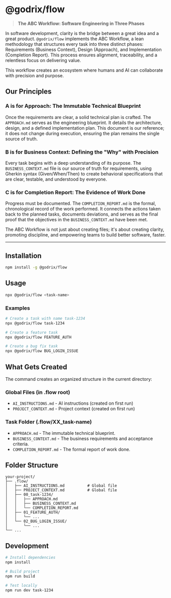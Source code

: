 # @godrix/flow

> **The ABC Workflow: Software Engineering in Three Phases**

In software development, clarity is the bridge between a great idea and a great product. ```@godrix/flow``` implements the ABC Workflow, a lean methodology that structures every task into three distinct phases: Requirements (Business Context), Design (Approach), and Implementation (Completion Report). This process ensures alignment, traceability, and a relentless focus on delivering value.

This workflow creates an ecosystem where humans and AI can collaborate with precision and purpose.

## Our Principles

### A is for Approach: The Immutable Technical Blueprint

Once the requirements are clear, a solid technical plan is crafted. The ```APPROACH.md``` serves as the engineering blueprint. It details the architecture, design, and a defined implementation plan. This document is our reference; it does not change during execution, ensuring the plan remains the single source of truth.

### B is for Business Context: Defining the "Why" with Precision

Every task begins with a deep understanding of its purpose. The ```BUSINESS_CONTEXT.md``` file is our source of truth for requirements, using Gherkin syntax (Given/When/Then) to create behavioral specifications that are clear, testable, and understood by everyone.

### C is for Completion Report: The Evidence of Work Done

Progress must be documented. The ```COMPLETION_REPORT.md``` is the formal, chronological record of the work performed. It connects the actions taken back to the planned tasks, documents deviations, and serves as the final proof that the objectives in the ```BUSINESS_CONTEXT.md``` have been met.

The ABC Workflow is not just about creating files; it's about creating clarity, promoting discipline, and empowering teams to build better software, faster.

---

## Installation

```bash
npm install -g @godrix/flow
```

## Usage

```bash
npx @godrix/flow <task-name>
```

### Examples

```bash
# Create a task with name task-1234
npx @godrix/flow task-1234

# Create a feature task
npx @godrix/flow FEATURE_AUTH

# Create a bug fix task
npx @godrix/flow BUG_LOGIN_ISSUE
```

## What Gets Created

The command creates an organized structure in the current directory:

### Global Files (in .flow root)
- `AI_INSTRUCTIONS.md` - AI instructions (created on first run)
- `PROJECT_CONTEXT.md` - Project context (created on first run)

### Task Folder (.flow/XX_task-name)
- `APPROACH.md` - The immutable technical blueprint.
- `BUSINESS_CONTEXT.md` - The business requirements and acceptance criteria.
- `COMPLETION_REPORT.md` - The formal report of work done.

## Folder Structure

```
your-project/
├── .flow/
│   ├── AI_INSTRUCTIONS.md          # Global file
│   ├── PROJECT_CONTEXT.md          # Global file
│   ├── 00_task-1234/
│   │   ├── APPROACH.md
│   │   ├── BUSINESS_CONTEXT.md
│   │   └── COMPLETION_REPORT.md
│   ├── 01_FEATURE_AUTH/
│   │   └── ...
│   └── 02_BUG_LOGIN_ISSUE/
│       └── ...
└── ...
```

## Development

```bash
# Install dependencies
npm install

# Build project
npm run build

# Test locally
npm run dev task-1234
```
